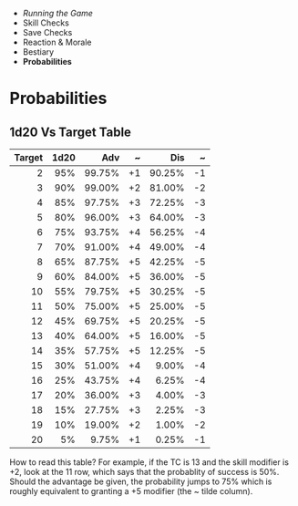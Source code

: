 
<!-- .margin.compass -->
* _Running the Game_
* Skill Checks
* Save Checks
* Reaction & Morale
* Bestiary
* **Probabilities**


# Probabilities

## 1d20 Vs Target Table

| Target | 1d20 |   Adv  |  ~ |   Dis  |  ~ |
|-------:|-----:|-------:|---:|-------:|---:|
|      2 |  95% | 99.75% | +1 | 90.25% | -1 |
|      3 |  90% | 99.00% | +2 | 81.00% | -2 |
|      4 |  85% | 97.75% | +3 | 72.25% | -3 |
|      5 |  80% | 96.00% | +3 | 64.00% | -3 |
|      6 |  75% | 93.75% | +4 | 56.25% | -4 |
|      7 |  70% | 91.00% | +4 | 49.00% | -4 |
|      8 |  65% | 87.75% | +5 | 42.25% | -5 |
|      9 |  60% | 84.00% | +5 | 36.00% | -5 |
|     10 |  55% | 79.75% | +5 | 30.25% | -5 |
|     11 |  50% | 75.00% | +5 | 25.00% | -5 |
|     12 |  45% | 69.75% | +5 | 20.25% | -5 |
|     13 |  40% | 64.00% | +5 | 16.00% | -5 |
|     14 |  35% | 57.75% | +5 | 12.25% | -5 |
|     15 |  30% | 51.00% | +4 |  9.00% | -4 |
|     16 |  25% | 43.75% | +4 |  6.25% | -4 |
|     17 |  20% | 36.00% | +3 |  4.00% | -3 |
|     18 |  15% | 27.75% | +3 |  2.25% | -3 |
|     19 |  10% | 19.00% | +2 |  1.00% | -2 |
|     20 |   5% |  9.75% | +1 |  0.25% | -1 |

How to read this table? For example, if the TC is 13 and the skill modifier is +2, look at the 11 row, which says that the probablity of success is 50%. Should the advantage be given, the probability jumps to 75% which is roughly equivalent to granting a +5 modifier (the ~ tilde column).

